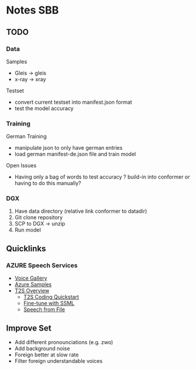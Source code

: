 # Notes SBB

## TODO

### Data

Samples

- Gleis -> gleis
- x-ray -> xray

Testset

- convert current testset into manifest.json format
- test the model accuracy

### Training

German Training

- manipulate json to only have german entries
- load german manifest-de.json file and train model


Open Issues
- Having only a bag of words to test accuracy 
	? build-in into conformer or having to do this manually?

### DGX
1. Have data directory (relative link conformer to datadir)
2. Git clone repository
3. SCP to DGX -> unzip
4. Run model

## Quicklinks

### AZURE Speech Services
- [Voice Gallery](https://speech.microsoft.com/portal/voicegallery)
- [Azure Samples](https://github.com/Azure-Samples/Cognitive-Speech-TTS)
- [T2S Overview](https://learn.microsoft.com/en-us/azure/cognitive-services/speech-service/index-text-to-speech)
	- [T2S Coding Quickstart](https://learn.microsoft.com/en-us/azure/cognitive-services/speech-service/get-started-text-to-speech?pivots=programming-language-python&tabs=linux%2Cterminal)
	- [Fine-tune with SSML](https://learn.microsoft.com/en-us/azure/cognitive-services/speech-service/speech-synthesis-markup)
	- [Speech from File](https://learn.microsoft.com/en-us/azure/cognitive-services/speech-service/how-to-speech-synthesis?tabs=browserjs%2Cterminal&pivots=programming-language-python)

## Improve Set
- Add different pronounciations (e.g. zwo)
- Add background noise
- Foreign better at slow rate
- Filter foreign understandable voices
